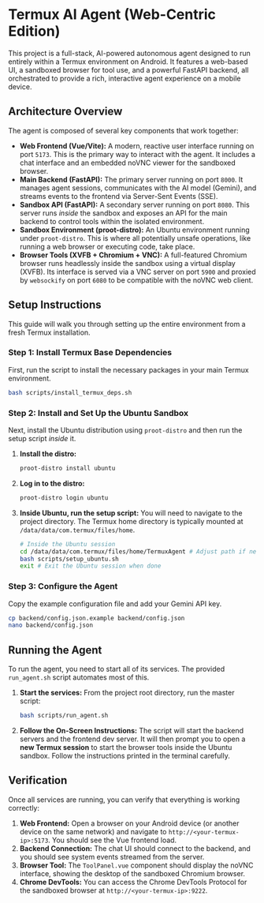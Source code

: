 # Termux AI Agent (Web-Centric Edition)

This project is a full-stack, AI-powered autonomous agent designed to run entirely within a Termux environment on Android. It features a web-based UI, a sandboxed browser for tool use, and a powerful FastAPI backend, all orchestrated to provide a rich, interactive agent experience on a mobile device.

## Architecture Overview

The agent is composed of several key components that work together:

-   **Web Frontend (Vue/Vite):** A modern, reactive user interface running on port `5173`. This is the primary way to interact with the agent. It includes a chat interface and an embedded noVNC viewer for the sandboxed browser.
-   **Main Backend (FastAPI):** The primary server running on port `8000`. It manages agent sessions, communicates with the AI model (Gemini), and streams events to the frontend via Server-Sent Events (SSE).
-   **Sandbox API (FastAPI):** A secondary server running on port `8080`. This server runs *inside* the sandbox and exposes an API for the main backend to control tools within the isolated environment.
-   **Sandbox Environment (proot-distro):** An Ubuntu environment running under `proot-distro`. This is where all potentially unsafe operations, like running a web browser or executing code, take place.
-   **Browser Tools (XVFB + Chromium + VNC):** A full-featured Chromium browser runs headlessly inside the sandbox using a virtual display (XVFB). Its interface is served via a VNC server on port `5900` and proxied by `websockify` on port `6080` to be compatible with the noVNC web client.

## Setup Instructions

This guide will walk you through setting up the entire environment from a fresh Termux installation.

### Step 1: Install Termux Base Dependencies

First, run the script to install the necessary packages in your main Termux environment.

```bash
bash scripts/install_termux_deps.sh
```

### Step 2: Install and Set Up the Ubuntu Sandbox

Next, install the Ubuntu distribution using `proot-distro` and then run the setup script *inside* it.

1.  **Install the distro:**
    ```bash
    proot-distro install ubuntu
    ```
2.  **Log in to the distro:**
    ```bash
    proot-distro login ubuntu
    ```
3.  **Inside Ubuntu, run the setup script:**
    You will need to navigate to the project directory. The Termux home directory is typically mounted at `/data/data/com.termux/files/home`.
    ```bash
    # Inside the Ubuntu session
    cd /data/data/com.termux/files/home/TermuxAgent # Adjust path if needed
    bash scripts/setup_ubuntu.sh
    exit # Exit the Ubuntu session when done
    ```

### Step 3: Configure the Agent

Copy the example configuration file and add your Gemini API key.

```bash
cp backend/config.json.example backend/config.json
nano backend/config.json
```

## Running the Agent

To run the agent, you need to start all of its services. The provided `run_agent.sh` script automates most of this.

1.  **Start the services:**
    From the project root directory, run the master script:
    ```bash
    bash scripts/run_agent.sh
    ```
2.  **Follow the On-Screen Instructions:**
    The script will start the backend servers and the frontend dev server. It will then prompt you to open a **new Termux session** to start the browser tools inside the Ubuntu sandbox. Follow the instructions printed in the terminal carefully.

## Verification

Once all services are running, you can verify that everything is working correctly:

1.  **Web Frontend:** Open a browser on your Android device (or another device on the same network) and navigate to `http://<your-termux-ip>:5173`. You should see the Vue frontend load.
2.  **Backend Connection:** The chat UI should connect to the backend, and you should see system events streamed from the server.
3.  **Browser Tool:** The `ToolPanel.vue` component should display the noVNC interface, showing the desktop of the sandboxed Chromium browser.
4.  **Chrome DevTools:** You can access the Chrome DevTools Protocol for the sandboxed browser at `http://<your-termux-ip>:9222`.
